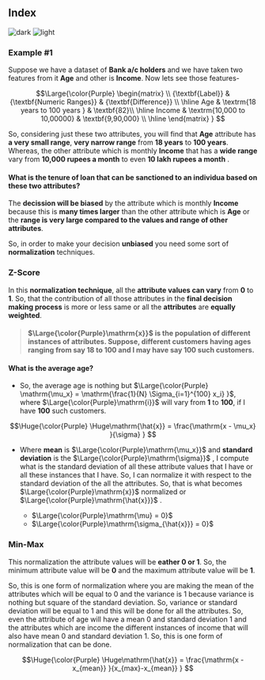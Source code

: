 ## Index
![dark](https://user-images.githubusercontent.com/12748752/141935752-90492d2e-7904-4f9f-a5a1-c4e59ddc3a33.png)
![light](https://user-images.githubusercontent.com/12748752/141935760-406edb8f-cb9b-4e30-9b69-9153b52c28b4.png)

### Example #1
Suppose we have a dataset of **Bank a/c holders** and we have taken two features from it **Age** and other is **Income**. Now lets see those features- 

$$\Large{\color{Purple}
\begin{matrix}
\\ {\textbf{Label}} & {\textbf{Numeric Ranges}} & {\textbf{Difference}} \\ 
\hline
Age                  & \textrm{18 years to 100 years } &  \textbf{82}\\ 
\hline
Income               &  \textrm{10,000 to 10,00000}  &  \textbf{9,90,000} \\ 
\hline
\end{matrix}
}
$$


So, considering just these two attributes, you will find that **Age** attribute has **a very small range**, **very narrow range** from **18 years** to **100 years**. Whereas, the other attribute which is monthly **Income** that has a **wide range** vary from **10,000 rupees a month** to even **10 lakh rupees a month** . 
#### What is the tenure of loan that can be sanctioned to an individua based on these two attributes? 

The **decission will be biased** by the attribute which is monthly **Income** because this is **many times larger** than the other attribute which is **Age** or the **range is very large compared to the values and range of other attributes**. 

So, in order to make your decision **unbiased** you need some sort of **normalization** techniques.

### Z-Score
In this **normalization technique**, all the **attribute values can vary** from **0** to **1**. So, that the contribution of all those attributes in the **final decision making process** is more or less same or all the **attributes** are **equally weighted**.

> #### $\Large{\color{Purple}\mathrm{x}}$ is the population of different instances of attributes. Suppose, different customers having **ages** ranging from say **18** to **100** and I may have say **100 such customers**. 

#### What is the average age?
* So, the average age is nothing but $\Large{\color{Purple} \mathrm{\mu_x} = \mathrm{\frac{1}{N} \Sigma_{i=1}^{100} x_i} }$, where $\Large{\color{Purple}\mathrm{i}}$ will vary from **1** to **100**, if I have **100** such customers.

$$\Huge{\color{Purple} 
\Huge\mathrm{\hat{x}} = \frac{\mathrm{x - \mu_x} }{\sigma}
}
$$

* Where **mean** is $\Large{\color{Purple}\mathrm{\mu_x}}$ and **standard deviation** is the $\Large{\color{Purple}\mathrm{\sigma}}$ , I compute what is the standard deviation of all these attribute values that I have or all these instances that I have. So, I can normalize it with respect to the standard deviation of the all the attributes. So, that is what becomes $\Large{\color{Purple}\mathrm{x}}$ normalized or $\Large{\color{Purple}\mathrm{\hat{x}}}$ .

   *  $\Large{\color{Purple}\mathrm{\mu} = 0}$
   *  $\Large{\color{Purple}\mathrm{\sigma_{\hat{x}}} = 0}$


### Min-Max
This normalization the attribute values will be **eather 0 or 1**. So, the minimum attribute value will be **0** and the maximum attribute value will be **1**.

So, this is one form of normalization where you are making the mean of the attributes which will be equal to 0 and the variance is 1 because variance is nothing but square of the standard deviation. So, variance or standard deviation will be equal to 1 and this will be done for all the attributes. So, even the attribute of age will have a mean 0 and standard deviation 1 and the attributes which are income the different instances of income that will also have mean 0 and standard deviation 1. So, this is one form of normalization that can be done.

$$\Huge{\color{Purple} 
\Huge\mathrm{\hat{x}} = \frac{\mathrm{x - x_{mean}} }{x_{max}-x_{mean}}
}
$$

